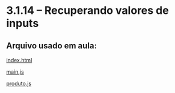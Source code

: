 # 3.1.14 – Recuperando valores de inputs


## Arquivo usado em aula:

[index.html](/POO/codigos/projeto_opp/index.html)

[main.js](/POO/codigos/projeto_opp/src/assets/js/Main.js)

[produto.js](/POO/codigos/projeto_opp/src/assets/js/Produto.js)
